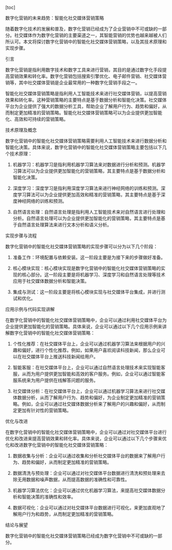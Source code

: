 
[toc]                    
                
                
数字化营销的未来趋势：智能化社交媒体营销策略

随着数字化技术的发展和普及，数字化营销已经成为了企业营销中不可或缺的一部分。社交媒体作为数字化营销的主要渠道之一，其智能营销的优势也越来越被人们所认可。本文将探讨数字化营销中的智能化社交媒体营销策略，以及其技术原理和实现步骤。

引言

数字化营销是指利用数字技术和数字工具来进行营销，其目的是通过数字化手段提高营销效果和转化率。数字化营销包括搜索引擎优化、电子邮件营销、社交媒体营销等，其中社交媒体营销是企业最常用的一种数字化营销手段之一。

智能化社交媒体营销策略是指利用人工智能技术来进行社交媒体营销，以提高营销效果和转化率。这种营销策略的主要特点是基于数据分析和智能化决策。社交媒体平台为企业提供了强大的数据分析工具，帮助企业了解用户行为、趋势和偏好，从而制定更加精准的营销策略。智能化社交媒体营销策略可以为企业提供更加智能化、高效和可持续的营销策略。

技术原理及概念

数字化营销中的智能化社交媒体营销策略需要利用人工智能技术来进行数据分析和智能化决策。具体来说，数字化营销中的智能化社交媒体营销策略主要包括以下几个技术原理：

1. 机器学习：机器学习是指利用机器学习算法来对数据进行分析和预测。机器学习算法可以为企业提供更加智能化的营销策略，其主要特点是基于数据分析和智能化决策。

2. 深度学习：深度学习是指利用深度学习算法来进行神经网络的训练和预测。深度学习算法可以为企业提供更加高效和精准的营销策略，其主要特点是基于深度神经网络的训练和预测。

3. 自然语言处理：自然语言处理是指利用人工智能技术来对自然语言进行处理和分析。自然语言处理可以为企业提供更加智能化的营销策略，其主要特点是基于自然语言处理算法来进行文本分析和语义分析。

实现步骤与流程

数字化营销中的智能化社交媒体营销策略的实现步骤可以分为以下几个阶段：

1. 准备工作：环境配置与依赖安装。这一阶段主要是为接下来的步骤做好准备。

2. 核心模块实现：核心模块实现是数字化营销中的智能化社交媒体营销策略的实现的核心部分。这一阶段主要是将机器学习、深度学习和自然语言处理等技术应用于社交媒体数据分析和智能决策。

3. 集成与测试：这一阶段主要是将核心模块实现与社交媒体平台集成，并进行测试和优化。

应用示例与代码实现讲解

在数字化营销中的智能化社交媒体营销策略中，企业可以通过利用社交媒体平台为企业提供更加智能化的营销策略。具体来说，企业可以通过以下几个应用示例来讲解数字化营销中的智能化社交媒体营销策略：

1. 个性化推荐：在社交媒体平台上，企业可以通过机器学习算法来根据用户的兴趣和偏好，进行个性化推荐。例如，如果用户喜欢阅读科技新闻，那么企业可以在社交媒体平台上推送科技新闻给用户。

2. 智能客服：在社交媒体平台上，企业可以通过自然语言处理技术来实现智能客服，从而为用户提供更加智能和高效的客户服务。例如，企业可以通过智能客服系统来为用户提供在线解答问题的服务。

3. 社交媒体分析：在社交媒体平台上，企业可以通过机器学习算法来进行社交媒体数据分析，从而了解用户行为、趋势和偏好，为企业制定更加精准的营销策略。例如，企业可以通过社交媒体数据分析来了解用户的兴趣和偏好，从而制定更加有针对性的营销策略。

优化与改进

在数字化营销中的智能化社交媒体营销策略中，企业可以通过对社交媒体平台进行优化和改进来提高营销效果和转化率。具体来说，企业可以通过以下几个步骤来优化和改进数字化营销中的智能化社交媒体营销策略：

1. 数据收集与分析：企业可以通过收集和分析社交媒体平台的数据来了解用户行为、趋势和偏好，从而制定更加精准的营销策略。

2. 数据清洗与预处理：企业可以通过对社交媒体平台数据进行清洗和预处理来去除无用数据和噪声数据，从而提高数据的准确性和可靠性。

3. 机器学习算法优化：企业可以通过优化机器学习算法，来提高社交媒体数据分析和智能决策的准确性和效率。

4. 数据可视化：企业可以通过对社交媒体平台数据进行可视化，来更加直观地了解用户行为和趋势，从而制定更加精准的营销策略。

结论与展望

数字化营销中的智能化社交媒体营销策略已经成为数字化营销中不可或缺的一部分。

